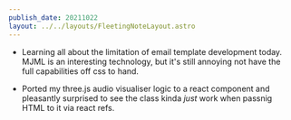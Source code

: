 ```yaml
---
publish_date: 20211022    
layout: ../../layouts/FleetingNoteLayout.astro
---
```

- Learning all about the limitation of email template development today. MJML is an interesting technology, but it's still annoying not have the full capabilities off css to hand.

- Ported my three.js audio visualiser logic to a react component and pleasantly surprised to see the class kinda _just_ work when passnig HTML to it via react refs.
